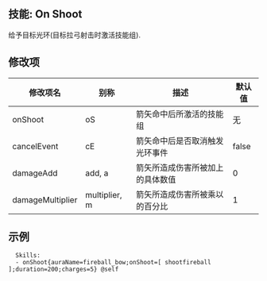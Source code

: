 技能: On Shoot
--------------------------

给予目标光环(目标拉弓射击时激活技能组).

修改项
----------

| 修改项名 | 别称    | 描述                                                                                                    | 默认值 |
|-----------|------------|----------------------------------------------------------------------------------------------------------------|---------------|
| onShoot            | oS            | 箭矢命中后所激活的技能组 | 无 |
| cancelEvent      | cE            | 箭矢命中后是否取消触发光环事件 | false         |
| damageAdd        | add, a        | 箭矢所造成伤害所被加上的具体数值 | 0             |
| damageMultiplier | multiplier, m | 箭矢所造成伤害所被乘以的百分比 | 1             |

示例
--------

      Skills:
      - onShoot{auraName=fireball_bow;onShoot=[ shootfireball ];duration=200;charges=5} @self
